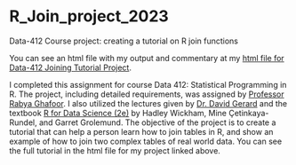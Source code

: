 # R_Join_project_2023
Data-412 Course project: creating a tutorial on R join functions

You can see an html file with my output and commentary at my [html file for Data-412 Joining Tutorial Project](https://htmlpreview.github.io/?https://raw.githubusercontent.com/MilesMatthews/R_Join_project_2023/main/analysis/Joining_Project.html?token=GHSAT0AAAAAACMC7DGXEZSRLAAZMQPXHOH2ZMZ5GMQ).

I completed this assignment for course Data 412: Statistical Programming in R. The project, including detailed requirements, was assigned by [Professor Rabya Ghafoor](https://www.american.edu/cas/faculty/rg7212a.cfm). I also utilized the lectures given by [Dr. David Gerard](https://www.american.edu/cas/faculty/dgerard.cfm) and the textbook [R for Data Science (2e)](https://r4ds.hadley.nz) by Hadley Wickham, Mine Çetinkaya-Rundel, and Garret Grolemund. The objective of the project is to create a tutorial that can help a person learn how to join tables in R, and show an example of how to join two complex tables of real world data. You can see the full tutorial in the html file for my project linked above. 